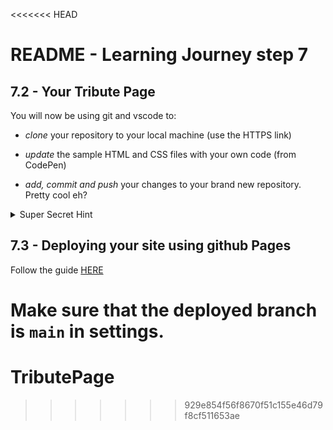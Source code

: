 <<<<<<< HEAD
# README - Learning Journey step 7

## 7.2 - Your Tribute Page

You will now be using git and vscode to:

  * _clone_ your repository to your local machine (use the HTTPS link)

  * _update_ the sample HTML and CSS files with your own code (from CodePen) 

  * _add, commit and push_ your changes to your brand new repository. Pretty cool eh?

<details>
  <summary>Super Secret Hint</summary>
  All of these steps have been covered in step 6 of your *learning journey* if you need any clues as to what to do maybe think about looking back at these resources 🤷
 
 Link to instructions on cloning:https://docs.github.com/en/repositories/creating-and-managing-repositories/cloning-a-repository
</details>

## 7.3 - Deploying your site using github Pages

Follow the guide [HERE](https://docs.github.com/en/pages/getting-started-with-github-pages/creating-a-github-pages-site)

Make sure that the deployed branch is `main` in settings.
=======
# TributePage
>>>>>>> 929e854f56f8670f51c155e46d79f8cf511653ae
